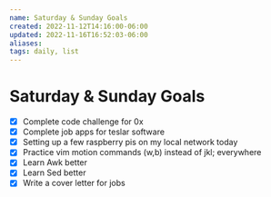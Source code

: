 ```yaml
---
name: Saturday & Sunday Goals
created: 2022-11-12T14:16:00-06:00
updated: 2022-11-16T16:52:03-06:00
aliases: 
tags: daily, list
---
```

# Saturday & Sunday Goals

- [x] Complete code challenge for 0x 
- [x] Complete job apps for teslar software
- [x] Setting up a few raspberry pis on my local network today
- [x] Practice vim motion commands (w,b) instead of jkl; everywhere
- [x] Learn Awk better
- [x] Learn Sed better
- [x] Write a cover letter for jobs
